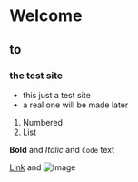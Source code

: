 # Welcome
## to
### the test site

- this just a test site
- a real one will be made later

1. Numbered
2. List

**Bold** and _Italic_ and `Code` text

[Link](url) and ![Image](src)
